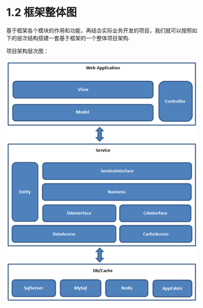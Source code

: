 # 1.2 框架整体图

基于框架各个模块的作用和功能，再结合实际业务开发的项目，我们就可以按照如下的层次结构搭建一套基于框架的一个整体项目架构.

项目架构层次图：

![项目架构层次图](../images/img2.png)